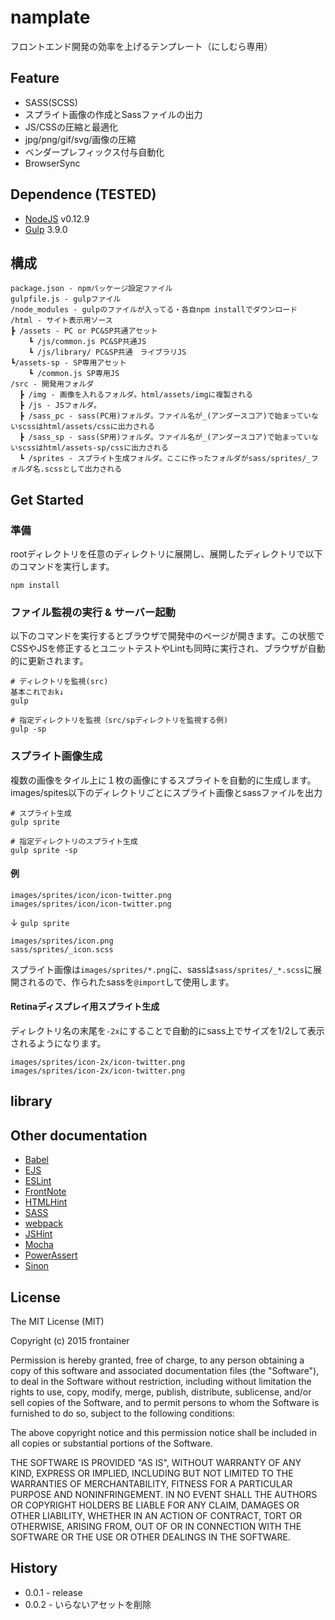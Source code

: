 # namplate

フロントエンド開発の効率を上げるテンプレート（にしむら専用）

## Feature

- SASS(SCSS)
- スプライト画像の作成とSassファイルの出力
- JS/CSSの圧縮と最適化
- jpg/png/gif/svg/画像の圧縮
- ベンダープレフィックス付与自動化
- BrowserSync

## Dependence (TESTED)

* [NodeJS](https://nodejs.org/) v0.12.9
* [Gulp](http://gulpjs.com/) 3.9.0

## 構成

```
package.json - npmパッケージ設定ファイル
gulpfile.js - gulpファイル
/node_modules - gulpのファイルが入ってる・各自npm installでダウンロード
/html - サイト表示用ソース
┣ /assets - PC or PC&SP共通アセット
	┗ /js/common.js PC&SP共通JS
	┗ /js/library/ PC&SP共通　ライブラリJS
┗/assets-sp - SP専用アセット
	┗ /common.js SP専用JS
/src - 開発用フォルダ
  ┣ /img - 画像を入れるフォルダ。html/assets/imgに複製される
  ┣ /js - JSフォルダ。
  ┣ /sass_pc - sass(PC用)フォルダ。ファイル名が_(アンダースコア)で始まっていないscssはhtml/assets/cssに出力される
  ┣ /sass_sp - sass(SP用)フォルダ。ファイル名が_(アンダースコア)で始まっていないscssはhtml/assets-sp/cssに出力される
  ┗ /sprites - スプライト生成フォルダ。ここに作ったフォルダがsass/sprites/_フォルダ名.scssとして出力される

```

## Get Started

### 準備

rootディレクトリを任意のディレクトリに展開し、展開したディレクトリで以下のコマンドを実行します。

```
npm install
```

### ファイル監視の実行 & サーバー起動

以下のコマンドを実行するとブラウザで開発中のページが開きます。この状態でCSSやJSを修正するとユニットテストやLintも同時に実行され、ブラウザが自動的に更新されます。

```
# ディレクトリを監視(src) 
基本これでおk↓
gulp

# 指定ディレクトリを監視（src/spディレクトリを監視する例)
gulp -sp
```

### スプライト画像生成

複数の画像をタイル上に１枚の画像にするスプライトを自動的に生成します。images/spites以下のディレクトリごとにスプライト画像とsassファイルを出力

```
# スプライト生成
gulp sprite

# 指定ディレクトリのスプライト生成
gulp sprite -sp
```

#### 例

```
images/sprites/icon/icon-twitter.png
images/sprites/icon/icon-twitter.png
```
↓ `gulp sprite`
```
images/sprites/icon.png
sass/sprites/_icon.scss
```

スプライト画像は`images/sprites/*.png`に、sassは`sass/sprites/_*.scss`に展開されるので、作られたsassを`@import`して使用します。

#### Retinaディスプレイ用スプライト生成

ディレクトリ名の末尾を`-2x`にすることで自動的にsass上でサイズを1/2して表示されるようになります。

```
images/sprites/icon-2x/icon-twitter.png
images/sprites/icon-2x/icon-twitter.png
```

## library


## Other documentation

- [Babel](https://babeljs.io/)
- [EJS](http://www.embeddedjs.com/)
- [ESLint](http://eslint.org/)
- [FrontNote](http://frontainer.com/frontnote/)
- [HTMLHint](http://htmlhint.com/)
- [SASS](http://sass-lang.com/)
- [webpack](http://webpack.github.io/)
- [JSHint](http://jshint.com/)
- [Mocha](http://mochajs.org/)
- [PowerAssert](https://github.com/power-assert-js/power-assert)
- [Sinon](http://sinonjs.org/)

## License

The MIT License (MIT)

Copyright (c) 2015 frontainer

Permission is hereby granted, free of charge, to any person obtaining a copy
of this software and associated documentation files (the "Software"), to deal
in the Software without restriction, including without limitation the rights
to use, copy, modify, merge, publish, distribute, sublicense, and/or sell
copies of the Software, and to permit persons to whom the Software is
furnished to do so, subject to the following conditions:

The above copyright notice and this permission notice shall be included in all
copies or substantial portions of the Software.

THE SOFTWARE IS PROVIDED "AS IS", WITHOUT WARRANTY OF ANY KIND, EXPRESS OR
IMPLIED, INCLUDING BUT NOT LIMITED TO THE WARRANTIES OF MERCHANTABILITY,
FITNESS FOR A PARTICULAR PURPOSE AND NONINFRINGEMENT. IN NO EVENT SHALL THE
AUTHORS OR COPYRIGHT HOLDERS BE LIABLE FOR ANY CLAIM, DAMAGES OR OTHER
LIABILITY, WHETHER IN AN ACTION OF CONTRACT, TORT OR OTHERWISE, ARISING FROM,
OUT OF OR IN CONNECTION WITH THE SOFTWARE OR THE USE OR OTHER DEALINGS IN THE
SOFTWARE.

## History
* 0.0.1 - release
* 0.0.2 - いらないアセットを削除